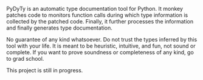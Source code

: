 PyDyTy is an automatic type documentation tool for Python. It monkey patches
code to monitors function calls during which type information is collected
by the patched code. Finally, it further processes the information and
finally generates type documentation.

No guarantee of any kind whatsoever. Do not trust the types inferred by this
tool with your life. It is meant to be heuristic, intuitive, and fun, not
sound or complete. If you want to prove soundness or completeness of any
kind, go to grad school.

This project is still in progress.
